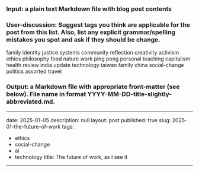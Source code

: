 ### Input: a plain text Markdown file with blog post contents
### User-discussion: Suggest tags you think are applicable for the post from this list. Also, list any explicit grammar/spelling mistakes you spot and ask if they should be change. 
family
identity
justice
systems
community
reflection
creativity
activism
ethics
philosophy
food
nature
work
ping pong
personal
teaching
capitalism
health
review
india
update
technology
taiwan
family
china
social-change
politics
assorted
travel
### Output: a Markdown file with appropriate front-matter (see below). File name in format YYYY-MM-DD-title-slightly-abbreviated.md.

 ---
 date: 2025-01-05
 description: null
 layout: post
 published: true
 slug: 2025-01-the-future-of-work
 tags:
 - ethics
 - social-change
 - ai
 - technology
 title: The future of work, as I see it
 ---
